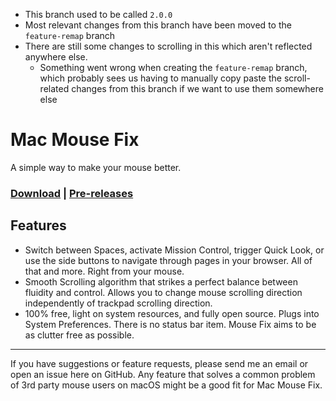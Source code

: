 
<!-- <img src="https://i.imgur.com/ev55sJ3.png"> -->

- This branch used to be called `2.0.0`
- Most relevant changes from this branch have been moved to the `feature-remap` branch
- There are still some changes to scrolling in this which aren't reflected anywhere else.
    - Something went wrong when creating the `feature-remap` branch, which probably sees us having to manually copy paste the scroll-related changes from this branch if we want to use them somewhere else

# Mac Mouse Fix

A simple way to make your mouse better.

### [Download](http://www.mousefix.org) | [Pre-releases](https://github.com/noah-nuebling/mac-mouse-fix/releases)

## Features

* Switch between Spaces, activate Mission Control, trigger Quick Look, or use the side buttons to navigate through pages in your browser. All of that and more. Right from your mouse.
* Smooth Scrolling algorithm that strikes a perfect balance between fluidity and control. Allows you to change mouse scrolling direction independently of trackpad scrolling direction.
* 100% free, light on system resources, and fully open source. Plugs into System Preferences. There is no status bar item. Mouse Fix aims to be as clutter free as possible.

--- 
If you have suggestions or feature requests, please send me an email or open an issue here on GitHub. 
Any feature that solves a common problem of 3rd party mouse users on macOS might be a good fit for 
Mac Mouse Fix.
